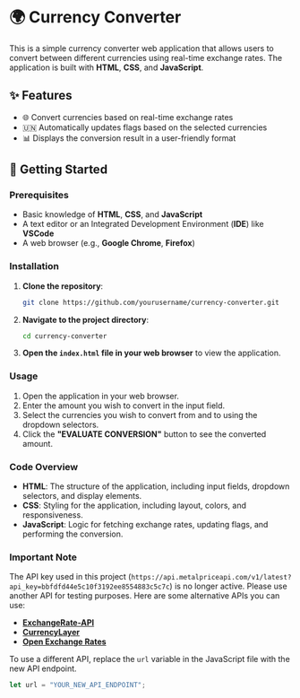 # **🌍 Currency Converter**

This is a simple currency converter web application that allows users to convert between different currencies using real-time exchange rates. The application is built with **HTML**, **CSS**, and **JavaScript**.

## **✨ Features**

- 🌐 Convert currencies based on real-time exchange rates
- 🇺🇳 Automatically updates flags based on the selected currencies
- 📊 Displays the conversion result in a user-friendly format

## **🚀 Getting Started**

### **Prerequisites**

- Basic knowledge of **HTML**, **CSS**, and **JavaScript**
- A text editor or an Integrated Development Environment (**IDE**) like **VSCode**
- A web browser (e.g., **Google Chrome**, **Firefox**)

### **Installation**

1. **Clone the repository**:

    ```bash
    git clone https://github.com/yourusername/currency-converter.git
    ```

2. **Navigate to the project directory**:

    ```bash
    cd currency-converter
    ```

3. **Open the `index.html` file in your web browser** to view the application.

### **Usage**

1. Open the application in your web browser.
2. Enter the amount you wish to convert in the input field.
3. Select the currencies you wish to convert from and to using the dropdown selectors.
4. Click the **"EVALUATE CONVERSION"** button to see the converted amount.

### **Code Overview**

- **HTML**: The structure of the application, including input fields, dropdown selectors, and display elements.
- **CSS**: Styling for the application, including layout, colors, and responsiveness.
- **JavaScript**: Logic for fetching exchange rates, updating flags, and performing the conversion.

### **Important Note**

The API key used in this project (`https://api.metalpriceapi.com/v1/latest?api_key=bbfdfd44e5c10f3192ee8554883c5c7c`) is no longer active. Please use another API for testing purposes. Here are some alternative APIs you can use:

- [**ExchangeRate-API**](https://www.exchangerate-api.com/)
- [**CurrencyLayer**](https://currencylayer.com/)
- [**Open Exchange Rates**](https://openexchangerates.org/)

To use a different API, replace the `url` variable in the JavaScript file with the new API endpoint.

```javascript
let url = "YOUR_NEW_API_ENDPOINT";


